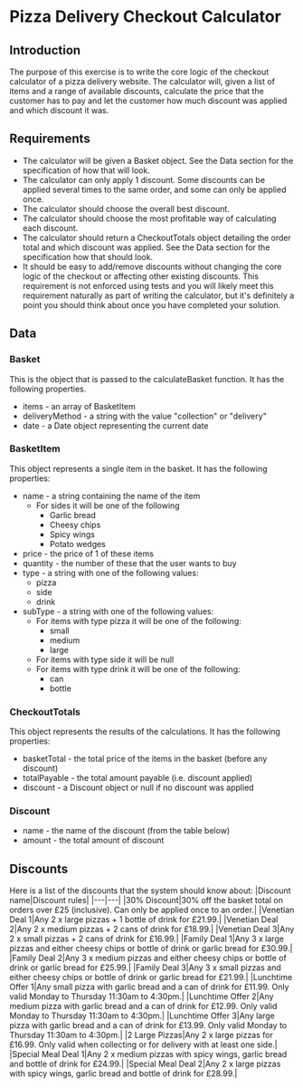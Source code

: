 # Pizza Delivery Checkout Calculator

## Introduction
The purpose of this exercise is to write the core logic of the checkout calculator of a pizza delivery website.
The calculator will, given a list of items and a range of available discounts, calculate the price that the customer has to pay
and let the customer how much discount was applied and which discount it was.

## Requirements
- The calculator will be given a Basket object. See the Data section for the specification of how that will look.
- The calculator can only apply 1 discount. Some discounts can be applied several times to the same order, and some can only be applied once.
- The calculator should choose the overall best discount.
- The calculator should choose the most profitable way of calculating each discount.
- The calculator should return a CheckoutTotals object detailing the order total and which discount was applied. See the Data section for the specification how that should look.
- It should be easy to add/remove discounts without changing the core logic of the checkout or affecting other existing discounts.
This requirement is not enforced using tests and you will likely meet this requirement naturally as part of writing the calculator,
but it's definitely a point you should think about once you have completed your solution.

## Data
### Basket
This is the object that is passed to the calculateBasket function. It has the following properties.
- items - an array of BasketItem
- deliveryMethod - a string with the value "collection" or "delivery"
- date - a Date object representing the current date

### BasketItem
This object represents a single item in the basket. It has the following properties:
- name - a string containing the name of the item
    - For sides it will be one of the following
        - Garlic bread
        - Cheesy chips
        - Spicy wings
        - Potato wedges
- price - the price of 1 of these items
- quantity - the number of these that the user wants to buy
- type - a string with one of the following values:
    - pizza
    - side
    - drink
- subType - a string with one of the following values:
    - For items with type pizza it will be one of the following:
        - small
        - medium
        - large
    - For items with type side it will be null
    - For items with type drink it will be one of the following:
        - can
        - bottle

### CheckoutTotals
This object represents the results of the calculations. It has the following properties:
- basketTotal - the total price of the items in the basket (before any discount)
- totalPayable - the total amount payable (i.e. discount applied)
- discount - a Discount object or null if no discount was applied

### Discount
- name - the name of the discount (from the table below)
- amount - the total amount of discount

## Discounts
Here is a list of the discounts that the system should know about:
|Discount name|Discount rules|
|---|---|
|30% Discount|30% off the basket total on orders over £25 (inclusive). Can only be applied once to an order.|
|Venetian Deal 1|Any 2 x large pizzas + 1 bottle of drink for £21.99.|
|Venetian Deal 2|Any 2 x medium pizzas + 2 cans of drink for £18.99.|
|Venetian Deal 3|Any 2 x small pizzas + 2 cans of drink for £16.99.|
|Family Deal 1|Any 3 x large pizzas and either cheesy chips or bottle of drink or garlic bread for £30.99.|
|Family Deal 2|Any 3 x medium pizzas and either cheesy chips or bottle of drink or garlic bread for £25.99.|
|Family Deal 3|Any 3 x small pizzas and either cheesy chips or bottle of drink or garlic bread for £21.99.|
|Lunchtime Offer 1|Any small pizza with garlic bread and a can of drink for £11.99. Only valid Monday to Thursday 11:30am to 4:30pm.|
|Lunchtime Offer 2|Any medium pizza with garlic bread and a can of drink for £12.99. Only valid Monday to Thursday 11:30am to 4:30pm.|
|Lunchtime Offer 3|Any large pizza with garlic bread and a can of drink for £13.99. Only valid Monday to Thursday 11:30am to 4:30pm.|
|2 Large Pizzas|Any 2 x large pizzas for £16.99. Only valid when collecting or for delivery with at least one side.|
|Special Meal Deal 1|Any 2 x medium pizzas with spicy wings, garlic bread and bottle of drink for £24.99.|
|Special Meal Deal 2|Any 2 x large pizzas with spicy wings, garlic bread and bottle of drink for £28.99.|